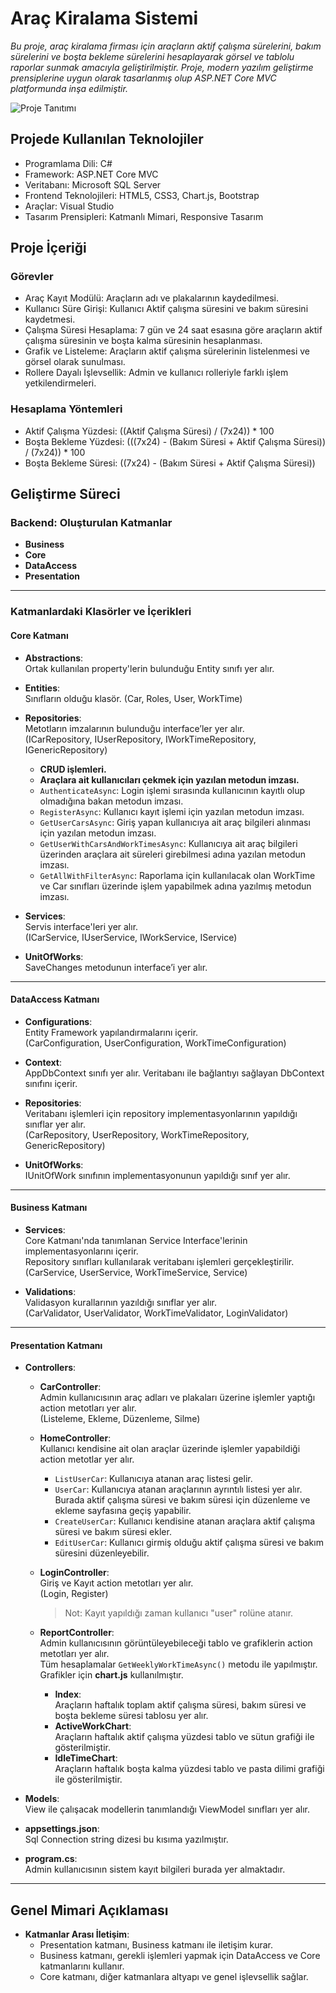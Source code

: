 # Araç Kiralama Sistemi

*Bu proje, araç kiralama firması için araçların aktif çalışma sürelerini, bakım sürelerini ve boşta bekleme sürelerini hesaplayarak görsel ve tablolu raporlar sunmak amacıyla geliştirilmiştir. Proje, modern yazılım geliştirme prensiplerine uygun olarak tasarlanmış olup ASP.NET Core MVC platformunda inşa edilmiştir.*

![Proje Tanıtımı](./AracIslemleri.gif)

## Projede Kullanılan Teknolojiler

- Programlama Dili: C#
- Framework: ASP.NET Core MVC
- Veritabanı: Microsoft SQL Server
- Frontend Teknolojileri: HTML5, CSS3, Chart.js, Bootstrap
- Araçlar: Visual Studio
- Tasarım Prensipleri: Katmanlı Mimari, Responsive Tasarım

## Proje İçeriği
### Görevler
- Araç Kayıt Modülü: Araçların adı ve plakalarının kaydedilmesi.
- Kullanıcı Süre Girişi: Kullanıcı Aktif çalışma süresini ve bakım süresini kaydetmesi.
- Çalışma Süresi Hesaplama: 7 gün ve 24 saat esasına göre araçların aktif çalışma süresinin ve boşta kalma süresinin hesaplanması.
- Grafik ve Listeleme: Araçların aktif çalışma sürelerinin listelenmesi ve görsel olarak sunulması.
- Rollere Dayalı İşlevsellik: Admin ve kullanıcı rolleriyle farklı işlem yetkilendirmeleri.
### Hesaplama Yöntemleri
- Aktif Çalışma Yüzdesi: ((Aktif Çalışma Süresi) / (7x24)) * 100
- Boşta Bekleme Yüzdesi: (((7x24) - (Bakım Süresi + Aktif Çalışma Süresi)) / (7x24)) * 100
- Boşta Bekleme Süresi: ((7x24) - (Bakım Süresi + Aktif Çalışma Süresi)) 

## Geliştirme Süreci

### Backend: Oluşturulan Katmanlar

- **Business**
- **Core**
- **DataAccess**
- **Presentation**

---

### Katmanlardaki Klasörler ve İçerikleri

#### Core Katmanı

- **Abstractions**:  
  Ortak kullanılan property'lerin bulunduğu Entity sınıfı yer alır.

- **Entities**:  
  Sınıfların olduğu klasör. (Car, Roles, User, WorkTime)

- **Repositories**:  
  Metotların imzalarının bulunduğu interface’ler yer alır.  
  (ICarRepository, IUserRepository, IWorkTimeRepository, IGenericRepository)  
  - **CRUD işlemleri.**
  - **Araçlara ait kullanıcıları çekmek için yazılan metodun imzası.**
  - `AuthenticateAsync`: Login işlemi sırasında kullanıcının kayıtlı olup olmadığına bakan metodun imzası.
  - `RegisterAsync`: Kullanıcı kayıt işlemi için yazılan metodun imzası.
  - `GetUserCarsAsync`: Giriş yapan kullanıcıya ait araç bilgileri alınması için yazılan metodun imzası.
  - `GetUserWithCarsAndWorkTimesAsync`: Kullanıcıya ait araç bilgileri üzerinden araçlara ait süreleri girebilmesi adına yazılan metodun imzası.
  - `GetAllWithFilterAsync`: Raporlama için kullanılacak olan WorkTime ve Car sınıfları üzerinde işlem yapabilmek adına yazılmış metodun imzası.

- **Services**:  
  Servis interface'leri yer alır.  
  (ICarService, IUserService, IWorkService, IService)

- **UnitOfWorks**:  
  SaveChanges metodunun interface’i yer alır.

---

#### DataAccess Katmanı

- **Configurations**:  
  Entity Framework yapılandırmalarını içerir.  
  (CarConfiguration, UserConfiguration, WorkTimeConfiguration)

- **Context**:  
  AppDbContext sınıfı yer alır. Veritabanı ile bağlantıyı sağlayan DbContext sınıfını içerir.

- **Repositories**:  
  Veritabanı işlemleri için repository implementasyonlarının yapıldığı sınıflar yer alır.  
  (CarRepository, UserRepository, WorkTimeRepository, GenericRepository)

- **UnitOfWorks**:  
  IUnitOfWork sınıfının implementasyonunun yapıldığı sınıf yer alır.

---

#### Business Katmanı

- **Services**:  
  Core Katmanı'nda tanımlanan Service Interface'lerinin implementasyonlarını içerir.  
  Repository sınıfları kullanılarak veritabanı işlemleri gerçekleştirilir.  
  (CarService, UserService, WorkTimeService, Service)

- **Validations**:  
  Validasyon kurallarının yazıldığı sınıflar yer alır.  
  (CarValidator, UserValidator, WorkTimeValidator, LoginValidator)

---

#### Presentation Katmanı

- **Controllers**:
  - **CarController**:  
    Admin kullanıcısının araç adları ve plakaları üzerine işlemler yaptığı action metotları yer alır.  
    (Listeleme, Ekleme, Düzenleme, Silme)

  - **HomeController**:  
    Kullanıcı kendisine ait olan araçlar üzerinde işlemler yapabildiği action metotlar yer alır.  
    - `ListUserCar`: Kullanıcıya atanan araç listesi gelir.
    - `UserCar`: Kullanıcıya atanan araçlarının ayrıntılı listesi yer alır.  
      Burada aktif çalışma süresi ve bakım süresi için düzenleme ve ekleme sayfasına geçiş yapabilir.
    - `CreateUserCar`: Kullanıcı kendisine atanan araçlara aktif çalışma süresi ve bakım süresi ekler.
    - `EditUserCar`: Kullanıcı girmiş olduğu aktif çalışma süresi ve bakım süresini düzenleyebilir.

  - **LoginController**:  
    Giriş ve Kayıt action metotları yer alır.  
    (Login, Register)  
    > Not: Kayıt yapıldığı zaman kullanıcı "user" rolüne atanır.

  - **ReportController**:  
    Admin kullanıcısının görüntüleyebileceği tablo ve grafiklerin action metotları yer alır.  
    Tüm hesaplamalar `GetWeeklyWorkTimeAsync()` metodu ile yapılmıştır.  
    Grafikler için **chart.js** kullanılmıştır.  
    - **Index**:  
      Araçların haftalık toplam aktif çalışma süresi, bakım süresi ve boşta bekleme süresi tablosu yer alır.
    - **ActiveWorkChart**:  
      Araçların haftalık aktif çalışma yüzdesi tablo ve sütun grafiği ile gösterilmiştir.
    - **IdleTimeChart**:  
      Araçların haftalık boşta kalma yüzdesi tablo ve pasta dilimi grafiği ile gösterilmiştir.

- **Models**:  
  View ile çalışacak modellerin tanımlandığı ViewModel sınıfları yer alır.

- **appsettings.json**:  
  Sql Connection string dizesi bu kısıma yazılmıştır.

- **program.cs**:  
  Admin kullanıcısının sistem kayıt bilgileri burada yer almaktadır.

---

## Genel Mimari Açıklaması

- **Katmanlar Arası İletişim**:  
  - Presentation katmanı, Business katmanı ile iletişim kurar.  
  - Business katmanı, gerekli işlemleri yapmak için DataAccess ve Core katmanlarını kullanır.  
  - Core katmanı, diğer katmanlara altyapı ve genel işlevsellik sağlar.

